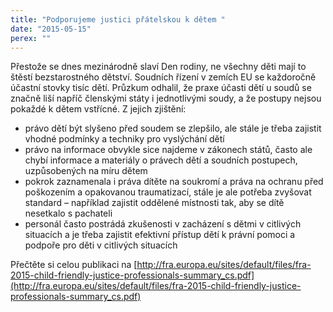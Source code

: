 ```yaml
---
title: "Podporujeme justici přátelskou k dětem "
date: "2015-05-15"
perex: ""
---
```




Přestože se dnes mezinárodně slaví Den rodiny, ne všechny děti mají to štěstí bezstarostného dětství. Soudních řízení v zemích EU se každoročně účastní stovky tisíc dětí. Průzkum odhalil, že praxe účasti dětí u soudů se značně liší napříč členskými státy i jednotlivými soudy, a že postupy nejsou pokaždé k dětem vstřícné. Z jejich zjištění:




- právo dětí být slyšeno před soudem se zlepšilo, ale stále je třeba zajistit vhodné podmínky a techniky pro vyslýchání dětí 
- právo na informace obvykle sice najdeme v zákonech států, často ale chybí informace a materiály o právech dětí a soudních postupech, uzpůsobených na míru dětem
- pokrok zaznamenala i práva dítěte na soukromí a práva na ochranu před poškozením a opakovanou traumatizací, stále je ale potřeba zvyšovat standard – například zajistit oddělené místnosti tak, aby se dítě nesetkalo s pachateli 
- personál často postrádá zkušenosti v zacházení s dětmi v citlivých situacích a je třeba zajistit efektivní přístup dětí k právní pomoci a podpoře pro děti v citlivých situacích



Přečtěte si celou publikaci na [http://fra.europa.eu/sites/default/files/fra-2015-child-friendly-justice-professionals-summary_cs.pdf](http://fra.europa.eu/sites/default/files/fra-2015-child-friendly-justice-professionals-summary_cs.pdf) 


